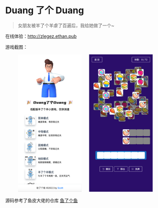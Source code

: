 # Duang 了个 Duang

> 女朋友被羊了个羊虐了百遍后，我给她做了一个~

在线体验：http://zlegez.ethan.pub

游戏截图：
<br />
<div style='text-align: center'>
  <img width="200px" style='margin-right: 20px' src="./doc/home.png"/>
  <img width="200px" src="./doc/game.png"/>
</div>

源码参考了鱼皮大佬的仓库 [鱼了个鱼](https://github.com/liyupi/yulegeyu)
